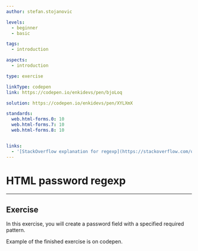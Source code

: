 ```yaml
---
author: stefan.stojanovic

levels:
  - beginner
  - basic

tags:
  - introduction

aspects:
  - introduction

type: exercise

linkType: codepen
link: https://codepen.io/enkidevs/pen/bjoLoq

solution: https://codepen.io/enkidevs/pen/XYLXmX

standards:
  web.html-forms.0: 10
  web.html-forms.7: 10
  web.html-forms.8: 10


links:
  - '[StackOverflow explanation for regexp](https://stackoverflow.com/questions/43127814/regex-for-at-least-1-number-1-lower-case-and-1-upper-case-letter){website}'
---
```

# HTML password regexp 
---

## Exercise

In this exercise, you will create a password field with a specified required pattern.

Example of the finished exercise is on codepen.


